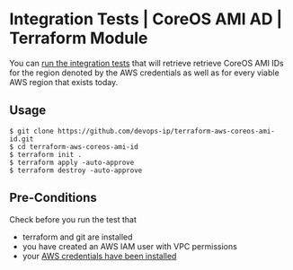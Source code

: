 
# Integration Tests | CoreOS AMI AD | Terraform Module

You can [run the integration tests](coreos.ami.id-test.tf) that will retrieve retrieve CoreOS AMI IDs for the region denoted by the AWS credentials as well as for every viable AWS region that exists today.

## Usage

    $ git clone https://github.com/devops-ip/terraform-aws-coreos-ami-id.git
    $ cd terraform-aws-coreos-ami-id
    $ terraform init .
    $ terraform apply -auto-approve
    $ terraform destroy -auto-approve

## Pre-Conditions

Check before you run the test that

- terraform and git are installed
- you have created an AWS IAM user with VPC permissions
- your [AWS credentials have been installed](https://docs.aws.amazon.com/sdk-for-java/v1/developer-guide/setup-credentials.html)
